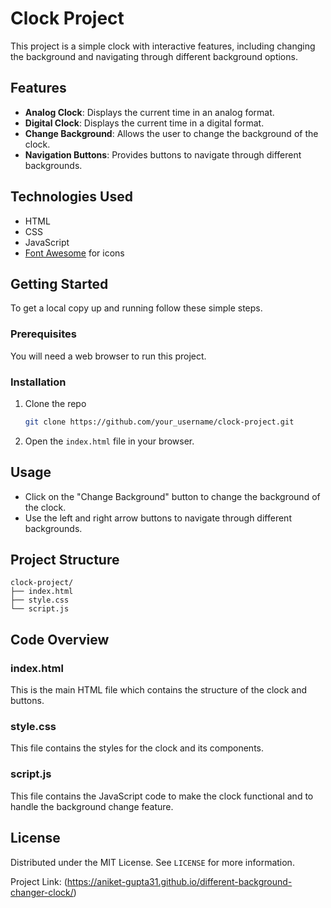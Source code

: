 # Clock Project

This project is a simple clock with interactive features, including changing the background and navigating through different background options.

## Features

- **Analog Clock**: Displays the current time in an analog format.
- **Digital Clock**: Displays the current time in a digital format.
- **Change Background**: Allows the user to change the background of the clock.
- **Navigation Buttons**: Provides buttons to navigate through different backgrounds.

## Technologies Used

- HTML
- CSS
- JavaScript
- [Font Awesome](https://fontawesome.com/) for icons

## Getting Started

To get a local copy up and running follow these simple steps.

### Prerequisites

You will need a web browser to run this project.

### Installation

1. Clone the repo
   ```sh
   git clone https://github.com/your_username/clock-project.git
   ```
2. Open the `index.html` file in your browser.

## Usage

- Click on the "Change Background" button to change the background of the clock.
- Use the left and right arrow buttons to navigate through different backgrounds.

## Project Structure

```
clock-project/
├── index.html
├── style.css
└── script.js
```

## Code Overview

### index.html

This is the main HTML file which contains the structure of the clock and buttons.

### style.css

This file contains the styles for the clock and its components.

### script.js

This file contains the JavaScript code to make the clock functional and to handle the background change feature.

## License

Distributed under the MIT License. See `LICENSE` for more information.

Project Link: (https://aniket-gupta31.github.io/different-background-changer-clock/)
